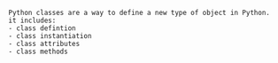     Python classes are a way to define a new type of object in Python.
    it includes:
    - class defintion
    - class instantiation
    - class attributes
    - class methods
